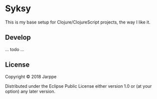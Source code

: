 # Syksy

This is my base setup for Clojure/ClojureScript projects, the way I like it.

## Develop

... todo ...

## License

Copyright © 2018 Jarppe

Distributed under the Eclipse Public License either version 1.0 or (at
your option) any later version.
